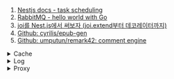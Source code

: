 1. [Nestjs docs - task scheduling](https://docs.nestjs.com/techniques/task-scheduling)
1. [RabbitMQ - hello world with Go](https://www.rabbitmq.com/tutorials/tutorial-one-go.html)
1. [joi를 Nest.js에서 써보자 (joi.extend부터 데코레이터까지)](https://cobb-yang.tistory.com/m/4)
1. [Github: cyrilis/epub-gen](https://github.com/cyrilis/epub-gen)
1. [Github: umputun/remark42: comment engine](https://github.com/umputun/remark42)

<details>
<summary>Cache</summary>

1. [What is a cache server?](https://www.techtarget.com/whatis/definition/cache-server)
1. []()
1. []()
1. []()

</details>

<details>
<summary>Log</summary>

1. [WHAT IS A WEB SERVER LOG?](https://www.crowdstrike.com/cybersecurity-101/observability/web-server-logs/)
1. [Best Tips for Monitoring and Filtering Your Web Server Logs](https://www.papertrail.com/solution/tips/best-tips-for-monitoring-and-filtering-your-web-server-logs/)
1. [What Is A Server Log File?](https://www.portent.com/blog/design-dev/log-file.htm)
1. [[Nest.js] Winston 로거 적용하기](https://overcome-the-limits.tistory.com/585?category=973912)
1. [Winston Logger | Quick and Easy Tutorial | #nodejs #winston #winstonlogger](https://youtu.be/6YMBC3p_vGc)
1. [Log Monitoring NestJS using Winston and Logtail](https://youtu.be/QOvrper7TWA)
1. []()
1. []()
1. []()

</details>

<details>
<summary>Proxy</summary>

1. [What is a reverse proxy?](https://www.cloudflare.com/learning/cdn/glossary/reverse-proxy/)
1. [Why use a reverse proxy?](https://www.loadbalancer.org/blog/why-should-businesses-use-reverse-proxy/)
1. [🔥 Proper Local HTTPS with Caddy Server](https://youtube.com/shorts/7cBDFJ8cQhQ?feature=share)
1. []()
1. []()
1. []()
1. []()
1. []()

</details>
